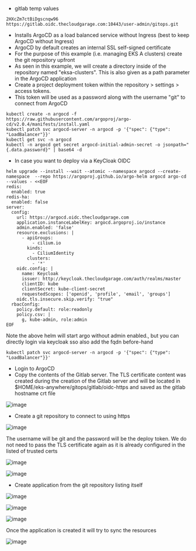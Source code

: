 * gitlab temp values
```
2HXcZm7ctBiDgscnqw96
https://gitlab.oidc.thecloudgarage.com:10443/user-admin/gitops.git
```

* Installs ArgoCD as a load balanced service without Ingress (best to keep ArgoCD without Ingress)
* ArgoCD by default creates an internal SSL self-signed certificate
* For the purpose of this example (i.e. managing EKS A clusters) create the git repository upfront
* As seen in this example, we will create a directory inside of the repository named "eksa-clusters". This is also given as a path parameter in the ArgoCD application
* Create a project deployment token within the repository > settings > access tokens. 
* This token will be used as a password along with the username "git" to connect from ArgoCD

```
kubectl create -n argocd -f https://raw.githubusercontent.com/argoproj/argo-cd/v2.0.4/manifests/install.yaml
kubectl patch svc argocd-server -n argocd -p '{"spec": {"type": "LoadBalancer"}}'
kubectl get svc -n argocd
kubectl -n argocd get secret argocd-initial-admin-secret -o jsonpath="{.data.password}" | base64 -d
```
* In case you want to deploy via a KeyCloak OIDC
```
helm upgrade --install --wait --atomic --namespace argocd --create-namespace  --repo https://argoproj.github.io/argo-helm argocd argo-cd --values - <<EOF
redis:
  enabled: true
redis-ha:
  enabled: false
server:
  config:
    url: https://argocd.oidc.thecloudgarage.com
    application.instanceLabelKey: argocd.argoproj.io/instance
    admin.enabled: 'false'
    resource.exclusions: |
      - apiGroups:
          - cilium.io
        kinds:
          - CiliumIdentity
        clusters:
          - '*'
    oidc.config: |
      name: Keycloak
      issuer: http://keycloak.thecloudgarage.com/auth/realms/master
      clientID: kube
      clientSecret: kube-client-secret
      requestedScopes: ['openid', 'profile', 'email', 'groups']
    oidc.tls.insecure.skip.verify: "true"
  rbacConfig:
    policy.default: role:readonly
    policy.csv: |
      g, kube-admin, role:admin
EOF
```
Note the above helm will start argo without admin enabled., but you can directly login via keycloak sso
also add the fqdn before-hand
```
kubectl patch svc argocd-server -n argocd -p '{"spec": {"type": "LoadBalancer"}}'
```

* Login to ArgoCD
* Copy the contents of the Gitlab server. The TLS certificate content was created during the creation of the Gitlab server and will be located in $HOME/eks-anywhere/gitops/gitlab/oidc-https and saved as the gitlab hostname crt file

![image](https://user-images.githubusercontent.com/39495790/178545230-edb25578-4099-4e76-bd1f-dc718fefa026.png)


* Create a git repository to connect to using https


![image](https://user-images.githubusercontent.com/39495790/178546138-5b075f35-1c6c-4e57-aa10-2be676de77a7.png)


The username will be git and the password will be the deploy token. We do not need to pass the TLS certificate again as it is already configured in the listed of trusted certs


![image](https://user-images.githubusercontent.com/39495790/178546394-3cc476a7-3604-4f8b-9899-4815957be635.png)

![image](https://user-images.githubusercontent.com/39495790/178546616-40f4a72e-f2da-4116-944e-cfa7083d0cbb.png)

* Create application from the git repository listing itself

![image](https://user-images.githubusercontent.com/39495790/178548291-a133ee9a-872c-45e3-85f2-f75e4979c7d3.png)

![image](https://user-images.githubusercontent.com/39495790/178548483-709a115f-558e-4541-bfd9-33cfae83d8b6.png)

![image](https://user-images.githubusercontent.com/39495790/178548621-b604617d-3d97-41f3-b5ac-328030da4a74.png)

Once the application is created it will try to sync the resources

![image](https://user-images.githubusercontent.com/39495790/178548996-c55d48d9-1b57-4358-90e2-47b8fbc23d97.png)

